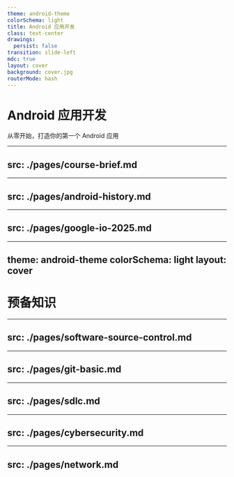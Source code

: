 ```yaml
---
theme: android-theme
colorSchema: light
title: Android 应用开发
class: text-center
drawings:
  persist: false
transition: slide-left
mdc: true
layout: cover
background: cover.jpg
routerMode: hash
---
```


<h1 class="!text-white">Android 应用开发</h1>

从零开始，打造你的第一个 Android 应用

---
src: ./pages/course-brief.md
---

---
src: ./pages/android-history.md
---

---
src: ./pages/google-io-2025.md
---

---
theme: android-theme
colorSchema: light
layout: cover
---

# 预备知识

---
src: ./pages/software-source-control.md
---

---
src: ./pages/git-basic.md
---

---
src: ./pages/sdlc.md
---

---
src: ./pages/cybersecurity.md
---

---
src: ./pages/network.md
---
